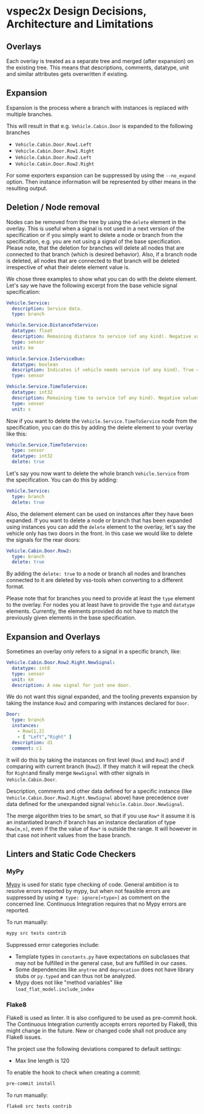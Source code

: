 # vspec2x Design Decisions, Architecture and Limitations

## Overlays

Each overlay is treated as a separate tree and merged (after expansion) on the existing tree.
This means that descriptions, comments, datatype, unit and similar attributes gets overwritten if existing.

## Expansion

Expansion is the process where a branch with instances is replaced with multiple branches.

This will result in that e.g. `Vehicle.Cabin.Door` is expanded to the following branches

* `Vehicle.Cabin.Door.Row1.Left`
* `Vehicle.Cabin.Door.Row1.Right`
* `Vehicle.Cabin.Door.Row2.Left`
* `Vehicle.Cabin.Door.Row2.Right`

For some exporters expansion can be suppressed by using the `--no_expand` option.
Then instance information will be represented by other means in the resulting output.

## Deletion / Node removal

Nodes can be removed from the tree by using the `delete` element in the overlay.
This is useful when a signal is not used in a next version of the specification or if you
simply want to delete a node or branch from the specification, e.g. you are not using a signal of the base
specification.
Please note, that the deletion for branches will delete all nodes that are connected to that branch (which is
desired behavior). Also, if a branch node is deleted, all nodes that are connected to that branch will be deleted
irrespective of what their delete element value is.

We chose three examples to show what you can do with the delete element. Let's say we have the following excerpt from
the base vehicle signal specification:

```yaml
Vehicle.Service:
  description: Service data.
  type: branch

Vehicle.Service.DistanceToService:
  datatype: float
  description: Remaining distance to service (of any kind). Negative values indicate service overdue.
  type: sensor
  unit: km

Vehicle.Service.IsServiceDue:
  datatype: boolean
  description: Indicates if vehicle needs service (of any kind). True = Service needed now or in the near future. False = No known need for service.
  type: sensor

Vehicle.Service.TimeToService:
  datatype: int32
  description: Remaining time to service (of any kind). Negative values indicate service overdue.
  type: sensor
  unit: s
```

Now if you want to delete the `Vehicle.Service.TimeToService` node from the specification, you can do this by adding the
delete element to your overlay like this:

```yaml
Vehicle.Service.TimeToService:
  type: sensor
  datatype: int32
  delete: true
```

Let's say you now want to delete the whole branch `Vehicle.Service` from the specification. You can do this by adding:

```yaml
Vehicle.Service:
  type: branch
  delete: true
```

Also, the delement element can be used on instances after they have been expanded. If you want to delete a node or
branch that has been expanded using instances you can add the `delete` element to the overlay, let's say the vehicle
only has two doors in the front. In this case we would like to delete the signals for the rear doors:

```yaml
Vehicle.Cabin.Door.Row2:
  type: branch
  delete: true
```

By adding the `delete: true` to a node or branch all nodes and branches connected to it are deleted by vss-tools
when converting to a different format.

Please note that for branches you need to provide at least the `type` element to
the overlay. For nodes you at least have to provide the `type` and `datatype` elements. Currently, the elements provided
do not have to match the previously given elements in the base specification.

## Expansion and Overlays

Sometimes an overlay only refers to a signal in a specific branch, like:

```yaml
Vehicle.Cabin.Door.Row2.Right.NewSignal:
  datatype: int8
  type: sensor
  unit: km
  description: A new signal for just one door.
```

We do not want this signal expanded, and the tooling prevents expansion by taking the instance `Row2` and comparing with
instances declared for `Door`.

```yaml
Door:
  type: branch
  instances:
    - Row[1,2]
    - [ "Left","Right" ]
  description: d1
  comment: c1
```

It will do this by taking the instances on first level (`Row1` and `Row2`) and if comparing with current
branch (`Row2`).
If they match it will repeat the check for `Right`and finally merge `NewSignal` with other signals
in `Vehicle.Cabin.Door`.

Description, comments and other data defined for a specific instance (like `Vehicle.Cabin.Door.Row2.Right.NewSignal`
above) have precedence
over data defined for the unexpanded signal `Vehicle.Cabin.Door.NewSignal`.

The merge algorithm tries to be smart, so that if you use `Row*` it assume it is an instantiated branch if branch has an
instance declaration of type `Row[m,n]`,
even if the the value of `Row*` is outside the range. It will however in that case not inherit values from the base
branch.

## Linters and Static Code Checkers

### MyPy

[Mypy](https://mypy-lang.org/) is used for static type checking of code.
General ambition is to resolve errors reported by mypy, but when not feasible errors are suppressed
by using `# type: ignore[<type>]` as comment on the concerned line.
Continuous Integration requires that no Mypy errors are reported.

To run manually:

```bash
mypy src tests contrib
```

Suppressed error categories include:

* Template types in `constants.py` have expectations on subclasses that may not be fulfilled in the general case,
  but are fulfilled in our cases.
* Some dependencies like `anytree` and `deprecation` does not have library stubs or `py.typed`
  and can thus not be analyzed.
* Mypy does not like "method variables" like `load_flat_model.include_index`

### Flake8

Flake8 is used as linter. It is also configured to be used as pre-commit hook.
The Continuous Integration currently accepts errors reported by Flake8,
this might change in the future.
New or changed code shall not produce any Flake8 issues.

The project use the following deviations compared to default settings:

* Max line length is 120

To enable the hook to check when creating a commit:

```bash
pre-commit install
```

To run manually:

```bash
flake8 src tests contrib
```
